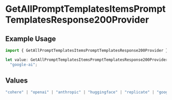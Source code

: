 # GetAllPromptTemplatesItemsPromptTemplatesResponse200Provider

## Example Usage

```typescript
import { GetAllPromptTemplatesItemsPromptTemplatesResponse200Provider } from "@orq-ai/node/models/operations";

let value: GetAllPromptTemplatesItemsPromptTemplatesResponse200Provider =
  "google-ai";
```

## Values

```typescript
"cohere" | "openai" | "anthropic" | "huggingface" | "replicate" | "google" | "google-ai" | "azure" | "aws" | "anyscale" | "perplexity" | "groq" | "fal" | "leonardoai" | "nvidia" | "jina"
```